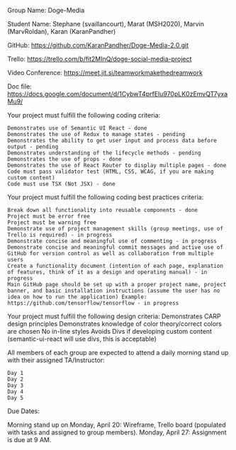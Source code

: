 Group Name: Doge-Media

Student Name: Stephane (svaillancourt), Marat (MSH2020), Marvin (MarvRoldan), Karan (KaranPandher)

GitHub: https://github.com/KaranPandher/Doge-Media-2.0.git

Trello: https://trello.com/b/fit2MInQ/doge-social-media-project

Video Conference: https://meet.jit.si/teamworkmakethedreamwork

Doc file: https://docs.google.com/document/d/1CybwT4prfElu970pLK0zEmvQT7yxaMu9/

Your project must fulfill the following coding criteria:

    Demonstrates use of Semantic UI React - done
    Demonstrates the use of Redux to manage states - pending
    Demonstrates the ability to get user input and process data before output - pending
    Demonstrates understanding of the lifecycle methods - pending
    Demonstrates the use of props - done
    Demonstrates the use of React Router to display multiple pages - done
    Code must pass validator test (HTML, CSS, WCAG, if you are making custom content) 
    Code must use TSX (Not JSX) - done

Your project must fulfill the following coding best practices criteria:

    Break down all functionality into reusable components - done
    Project must be error free
    Project must be warning free 
    Demonstrate use of project management skills (group meetings, use of Trello is required) - in progress
    Demonstrate concise and meaningful use of commenting - in progress
    Demonstrate concise and meaningful commit messages and active use of GitHub for version control as well as collaboration from multiple users
    Create a functionality document (intention of each page, explanation of features, think of it as a design and operating manual) - in progress
    Main GitHub page should be set up with a proper project name, project banner, and basic installation instructions (assume the user has no idea on how to run the application) Example: https://github.com/tensorflow/tensorflow - in progress

Your project must fulfill the following design criteria:
    Demonstrates CARP design principles
    Demonstrates knowledge of color theory/correct colors are chosen
    No in-line styles
    Avoids Divs if developing custom content (semantic-ui-react will use divs, this is acceptable)

All members of each group are expected to attend a daily morning stand up with their assigned TA/Instructor:

    Day 1
    Day 2
    Day 3
    Day 4
    Day 5

Due Dates:

Morning stand up on Monday, April 20: Wireframe, Trello board (populated with tasks and assigned to group members).
Monday, April 27: Assignment is due at 9 AM.